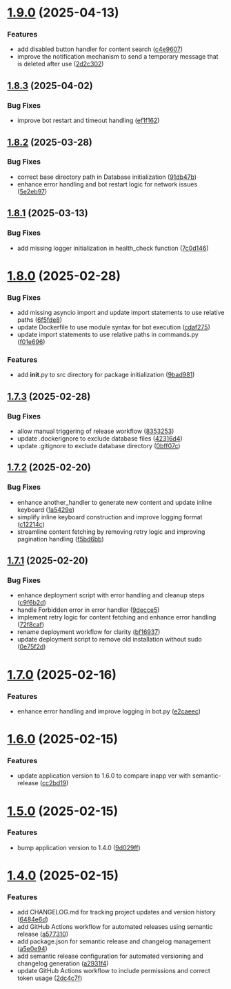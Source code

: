 # [1.9.0](https://github.com/Sigmanor/uakino.club_bot/compare/v1.8.3...v1.9.0) (2025-04-13)


### Features

* add disabled button handler for content search ([c4e9607](https://github.com/Sigmanor/uakino.club_bot/commit/c4e9607329e97fed06f2211a2488b9066447af6d))
* improve the notification mechanism to send a temporary message that is deleted after use ([2d2c302](https://github.com/Sigmanor/uakino.club_bot/commit/2d2c302c6472fae906ac4064d844f84d5ee3caaa))

## [1.8.3](https://github.com/Sigmanor/uakino.club_bot/compare/v1.8.2...v1.8.3) (2025-04-02)


### Bug Fixes

* improve bot restart and timeout handling ([ef1f162](https://github.com/Sigmanor/uakino.club_bot/commit/ef1f162fbfedaac3685472123a3c8bef4b3470e0))

## [1.8.2](https://github.com/Sigmanor/uakino.club_bot/compare/v1.8.1...v1.8.2) (2025-03-28)


### Bug Fixes

* correct base directory path in Database initialization ([91db47b](https://github.com/Sigmanor/uakino.club_bot/commit/91db47b84a9070ce4862c7f6b8cdcb803023e1b8))
* enhance error handling and bot restart logic for network issues ([5e2eb97](https://github.com/Sigmanor/uakino.club_bot/commit/5e2eb9753106207c09c2c10b55569f1a904d1924))

## [1.8.1](https://github.com/Sigmanor/uakino.club_bot/compare/v1.8.0...v1.8.1) (2025-03-13)


### Bug Fixes

* add missing logger initialization in health_check function ([7c0d146](https://github.com/Sigmanor/uakino.club_bot/commit/7c0d146fcb7891f4b53805321b3feae3538e5f11))

# [1.8.0](https://github.com/Sigmanor/uakino.club_bot/compare/v1.7.3...v1.8.0) (2025-02-28)


### Bug Fixes

* add missing asyncio import and update import statements to use relative paths ([6f5fde8](https://github.com/Sigmanor/uakino.club_bot/commit/6f5fde845c6298fe35e04a48044d854ff387c6c3))
* update Dockerfile to use module syntax for bot execution ([cdaf275](https://github.com/Sigmanor/uakino.club_bot/commit/cdaf2756069856d793c2f138221fa11429f36aa2))
* update import statements to use relative paths in commands.py ([f01e696](https://github.com/Sigmanor/uakino.club_bot/commit/f01e696d702ea3180ffb1b7f829619c859e26b8b))


### Features

* add __init__.py to src directory for package initialization ([9bad981](https://github.com/Sigmanor/uakino.club_bot/commit/9bad98189885d1fdfa80a3abfb4f29a835a16df8))

## [1.7.3](https://github.com/Sigmanor/uakino.club_bot/compare/v1.7.2...v1.7.3) (2025-02-28)


### Bug Fixes

* allow manual triggering of release workflow ([8353253](https://github.com/Sigmanor/uakino.club_bot/commit/835325345ab3c9fa0b0095b774b18d1e0e911446))
* update .dockerignore to exclude database files ([42316d4](https://github.com/Sigmanor/uakino.club_bot/commit/42316d4179607cc27927b43652325574643bd87b))
* update .gitignore to exclude database directory ([0bff07c](https://github.com/Sigmanor/uakino.club_bot/commit/0bff07c016b3cbcb521bf7830a592720702ecfa2))

## [1.7.2](https://github.com/Sigmanor/uakino.club_bot/compare/v1.7.1...v1.7.2) (2025-02-20)


### Bug Fixes

* enhance another_handler to generate new content and update inline keyboard ([1a5429e](https://github.com/Sigmanor/uakino.club_bot/commit/1a5429e34b814c411fd1479eea435c8bdb08e30d))
* simplify inline keyboard construction and improve logging format ([c12214c](https://github.com/Sigmanor/uakino.club_bot/commit/c12214c3e65d2bc4501e41dfb04672752bd1ea2c))
* streamline content fetching by removing retry logic and improving pagination handling ([f5bd6bb](https://github.com/Sigmanor/uakino.club_bot/commit/f5bd6bbf46e3f3e21dc743775ab30e160515007c))

## [1.7.1](https://github.com/Sigmanor/uakino.club_bot/compare/v1.7.0...v1.7.1) (2025-02-20)


### Bug Fixes

* enhance deployment script with error handling and cleanup steps ([c9f6b2d](https://github.com/Sigmanor/uakino.club_bot/commit/c9f6b2d84b4bc08b60ace7e3633566fb1774989f))
* handle Forbidden error in error handler ([9decce5](https://github.com/Sigmanor/uakino.club_bot/commit/9decce58e0c128722e96dd4ab6a72a991f03efef))
* implement retry logic for content fetching and enhance error handling ([72f8caf](https://github.com/Sigmanor/uakino.club_bot/commit/72f8caf1c80e5e69328298fd2cc21533bb37440d))
* rename deployment workflow for clarity ([bf16937](https://github.com/Sigmanor/uakino.club_bot/commit/bf169371e4fe0f35efbea68697f3b95d430337c4))
* update deployment script to remove old installation without sudo ([0e75f2d](https://github.com/Sigmanor/uakino.club_bot/commit/0e75f2da541ba78037ba87f88af7675b28d866af))

# [1.7.0](https://github.com/Sigmanor/uakino.club_bot/compare/v1.6.0...v1.7.0) (2025-02-16)


### Features

* enhance error handling and improve logging in bot.py ([e2caeec](https://github.com/Sigmanor/uakino.club_bot/commit/e2caeecc481cb6120e429a20b331f721d1f69840))

# [1.6.0](https://github.com/Sigmanor/uakino.club_bot/compare/v1.5.0...v1.6.0) (2025-02-15)


### Features

* update application version to 1.6.0 to compare inapp ver with semantic-release ([cc2bd19](https://github.com/Sigmanor/uakino.club_bot/commit/cc2bd19e10ca854565908efd48370905004dd53d))

# [1.5.0](https://github.com/Sigmanor/uakino.club_bot/compare/v1.4.0...v1.5.0) (2025-02-15)


### Features

* bump application version to 1.4.0 ([9d029ff](https://github.com/Sigmanor/uakino.club_bot/commit/9d029ff1edde5ae5c92395e1e47fcaba264db112))

# [1.4.0](https://github.com/Sigmanor/uakino.club_bot/compare/v1.3.0...v1.4.0) (2025-02-15)


### Features

* add CHANGELOG.md for tracking project updates and version history ([6484e6d](https://github.com/Sigmanor/uakino.club_bot/commit/6484e6da36ddb8719d2df0e80cc3106bb74de0b8))
* add GitHub Actions workflow for automated releases using semantic release ([a577310](https://github.com/Sigmanor/uakino.club_bot/commit/a57731075589bd9cc0c4a8d0a2ae43f155c6f0da))
* add package.json for semantic release and changelog management ([a5e0e94](https://github.com/Sigmanor/uakino.club_bot/commit/a5e0e9476ebd56f68c4b4ae10124cf8bcb96bcc5))
* add semantic release configuration for automated versioning and changelog generation ([a2931f4](https://github.com/Sigmanor/uakino.club_bot/commit/a2931f4fbde40bc27efa124cec9528ebe9de8bce))
* update GitHub Actions workflow to include permissions and correct token usage ([2dc4c7f](https://github.com/Sigmanor/uakino.club_bot/commit/2dc4c7fde6dbb96a093bf312b87e27deab799ac6))
